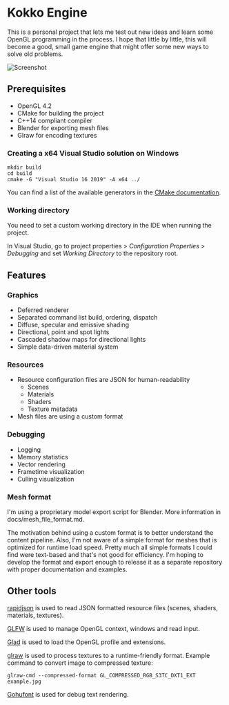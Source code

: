 # Kokko Engine

This is a personal project that lets me test out new ideas and learn some OpenGL programming in the process. I hope that little by little, this will become a good, small game engine that might offer some new ways to solve old problems.

![Screenshot](https://aleksigron.blob.core.windows.net/public/kokko-20201118.jpg)

## Prerequisites
- OpenGL 4.2
- CMake for building the project
- C++14 compliant compiler
- Blender for exporting mesh files
- Glraw for encoding textures

### Creating a x64 Visual Studio solution on Windows
```
mkdir build
cd build
cmake -G "Visual Studio 16 2019" -A x64 ../
```

You can find a list of the available generators in the [CMake documentation](https://cmake.org/documentation/). 

### Working directory
You need to set a custom working directory in the IDE when running the project.

In Visual Studio, go to project properties > _Configuration Properties_ > _Debugging_ and set _Working Directory_ to the repository root.

## Features

### Graphics
- Deferred renderer
- Separated command list build, ordering, dispatch
- Diffuse, specular and emissive shading
- Directional, point and spot lights
- Cascaded shadow maps for directional lights
- Simple data-driven material system

### Resources
- Resource configuration files are JSON for human-readability
  - Scenes
  - Materials
  - Shaders
  - Texture metadata
- Mesh files are using a custom format

### Debugging
- Logging
- Memory statistics
- Vector rendering
- Frametime visualization
- Culling visualization

### Mesh format
I'm using a proprietary model export script for Blender. More information in docs/mesh_file_format.md.

The motivation behind using a custom format is to better understand the content pipeline. Also, I'm not aware of a simple format for meshes that is optimized for runtime load speed. Pretty much all simple formats I could find were text-based and that's not good for efficiency. I'm hoping to develop the format and export enough to release it as a separate repository with proper documentation and examples.

## Other tools
[rapidjson](https://github.com/Tencent/rapidjson) is used to read JSON formatted resource files (scenes, shaders, materials, textures).

[GLFW](https://github.com/glfw/glfw) is used to manage OpenGL context, windows and read input.

[Glad](https://github.com/Dav1dde/glad) is used to load the OpenGL profile and extensions.

[glraw](https://github.com/cginternals/glraw) is used to process textures to a runtime-friendly format. Example command to convert image to compressed texture:
```
glraw-cmd --compressed-format GL_COMPRESSED_RGB_S3TC_DXT1_EXT example.jpg
```

[Gohufont](https://github.com/hchargois/gohufont) is used for debug text rendering.